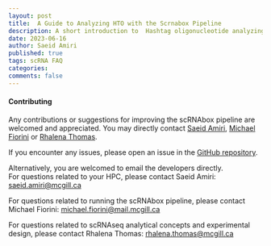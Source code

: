 ```yaml
---
layout: post
title:  A Guide to Analyzing HTO with the Scrnabox Pipeline
description: A short introduction to  Hashtag oligonucleotide analyzing using scrnabox pipeline
date: 2023-06-16
author: Saeid Amiri
published: true
tags: scRNA FAQ
categories: 
comments: false
---
```


#### Contributing
Any contributions or suggestions for improving the scRNAbox pipeline are welcomed and appreciated. You may directly contact [Saeid Amiri](https://github.com/saeidamiri1), [Michael Fiorini](https://github.com/fiorini9) or [Rhalena Thomas](https://github.com/RhalenaThomas). 

If you encounter any issues, please open an issue in the [GitHub repository](https://github.com/neurobioinfo/scrnabox).

Alternatively, you are welcomed to email the developers directly. <br />
For questions related to your HPC, please contact Saeid Amiri: [saeid.amiri@mcgill.ca]() <br />

For questions related to running the scRNAbox pipeline, please contact Michael Fiorini: [michael.fiorini@mail.mcgill.ca]() <br />

For questions related to scRNAseq analytical concepts and experimental design, please contact Rhalena Thomas: [rhalena.thomas@mcgill.ca]() <br />

